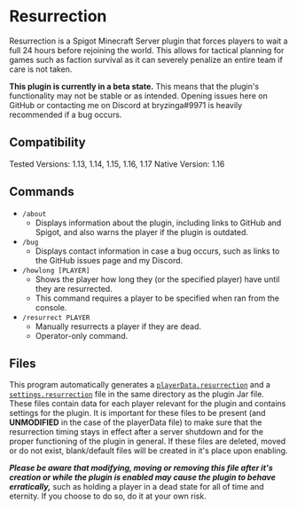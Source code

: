 # Resurrection

Resurrection is a Spigot Minecraft Server plugin that forces players to wait a full 24 hours before rejoining the world. This allows for tactical planning for games such as faction survival as it can severely penalize an entire team if care is not taken.

**This plugin is currently in a beta state.** This means that the plugin's functionality may not be stable or as intended. Opening issues here on GitHub or contacting me on Discord at bryzinga#9971 is heavily recommended if a bug occurs. 

## Compatibility 

Tested Versions: 1.13, 1.14, 1.15, 1.16, 1.17
Native Version: 1.16

## Commands

* `/about`
    * Displays information about the plugin, including links to GitHub and Spigot, and also warns the player if the plugin is outdated. 
* `/bug`
    * Displays contact information in case a bug occurs, such as links to the GitHub issues page and my Discord.
* `/howlong [PLAYER]`
    * Shows the player how long they (or the specified player) have until they are resurrected.
    * This command requires a player to be specified when ran from the console. 
* `/resurrect PLAYER`
    * Manually resurrects a player if they are dead.
    * Operator-only command. 

## Files

This program automatically generates a [`playerData.resurrection`](data/playerData.resurrection) and a [`settings.resurrection`](data/settings.resurrection) file in the same directory as the plugin Jar file. These files contain data for each player relevant for the plugin and contains settings for the plugin. It is important for these files to be present (and **UNMODIFIED** in the case of the playerData file) to make sure that the resurrection timing stays in effect after a server shutdown and for the proper functioning of the plugin in general. If these files are deleted, moved or do not exist, blank/default files will be created in it's place upon enabling.

***Please be aware that modifying, moving or removing this file after it's creation or while the plugin is enabled may cause the plugin to behave erratically,*** such as holding a player in a dead state for all of time and eternity. If you choose to do so, do it at your own risk. 
